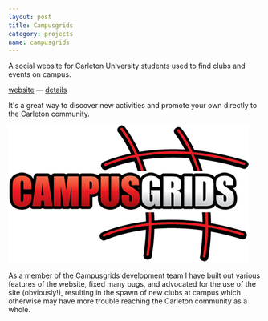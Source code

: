 ```yaml
---
layout: post
title: Campusgrids
category: projects
name: campusgrids
---
```


A social website for Carleton University students used to find clubs and events on campus.

[website](http://campusgrids.com/) &mdash; [details](/projects/campusgrids)
<!-- truncate_here -->

It's a great way to discover new activities and promote your own directly to the Carleton community.

![Campusgrids Logo](/img/campusgrids.png "Campusgrids Logo")

As a member of the Campusgrids development team I have built out various features of the website, fixed many bugs, and advocated for the use of the site (obviously!), resulting in the spawn of new clubs at campus which otherwise may have more trouble reaching the Carleton community as a whole.
